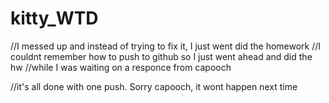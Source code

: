 # kitty_WTD

//I messed up and instead of trying to fix it, I just went did the homework
//I couldnt remember how to push to github so I just went ahead and did the hw
//while I was waiting on a responce from capooch

//it's all done with one push. Sorry capooch, it wont happen next time
